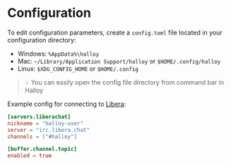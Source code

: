 # Configuration

To edit configuration parameters, create a `config.toml` file located in your configuration directory:

* Windows: `%AppData%\halloy`
* Mac: `~/Library/Application Support/halloy` or `$HOME/.config/halloy`
* Linux: `$XDG_CONFIG_HOME` or `$HOME/.config`

> 💡 You can easily open the config file directory from command bar in Halloy

Example config for connecting to [Libera](https://libera.chat/):

```toml
[servers.liberachat]
nickname = "halloy-user"
server = "irc.libera.chat"
channels = ["#halloy"]

[buffer.channel.topic]
enabled = true
```
